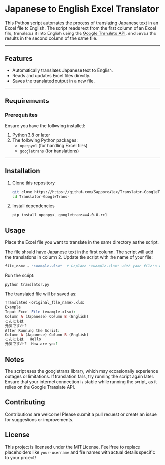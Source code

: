 # Japanese to English Excel Translator

This Python script automates the process of translating Japanese text in an Excel file to English. The script reads text from the first column of an Excel file, translates it into English using the [Google Translate API](https://py-googletrans.readthedocs.io/en/latest/), and saves the results in the second column of the same file.

---

## Features
- Automatically translates Japanese text to English.
- Reads and updates Excel files directly.
- Saves the translated output in a new file.

---

## Requirements

### **Prerequisites**
Ensure you have the following installed:
1. Python 3.8 or later
2. The following Python packages:
   - `openpyxl` (for handling Excel files)
   - `googletrans` (for translations)

---

## Installation

1. Clone this repository:
   ```bash
   git clone https://https://github.com/SapporoAlex/Translator-GoogleTrans-.git
   cd Translator-GoogleTrans-
   ```

2. Install dependencies:
   ```bash
   pip install openpyxl googletrans==4.0.0-rc1
   ```

## Usage
Place the Excel file you want to translate in the same directory as the script.

The file should have Japanese text in the first column.
The script will add the translations in column 2.
Update the script with the name of your file:

```python
file_name = "example.xlsx"  # Replace "example.xlsx" with your file's name
```

Run the script:

```bash
python translator.py
```

The translated file will be saved as:

```php
Translated <original_file_name>.xlsx
Example
Input Excel File (example.xlsx):
Column A (Japanese)	Column B (English)
こんにちは	
元気ですか？	
After Running the Script:
Column A (Japanese)	Column B (English)
こんにちは	Hello
元気ですか？	How are you?
```

## Notes
The script uses the googletrans library, which may occasionally experience outages or limitations. If translation fails, try running the script again later.
Ensure that your internet connection is stable while running the script, as it relies on the Google Translate API.

## Contributing
Contributions are welcome! Please submit a pull request or create an issue for suggestions or improvements.

## License
This project is licensed under the MIT License.
Feel free to replace placeholders like `your-username` and file names with actual details specific to your project!






